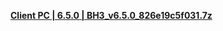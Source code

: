 **[Client PC | 6.5.0 | BH3_v6.5.0_826e19c5f031.7z ](https://bundle.bh3.com/ptpublic/rel/20230305113140_X4V6Nf5dn6viEyfS/PC/BH3_v6.5.0_826e19c5f031.7z)**